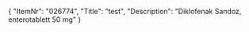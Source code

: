 {
  "ItemNr": "026774",
  "Title": "test",
  "Description": "Diklofenak Sandoz, enterotablett 50 mg"
}